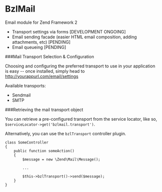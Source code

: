 BzlMail
========

Email module for Zend Framework 2

* Transport settings via forms [DEVELOPMENT ONGOING]
* Email sending facade (easier HTML email composition, adding attachments, etc) [PENDING]
* Email queueing [PENDING]

###Mail Transport Selection & Configuration

Choosing and configuring the preferred transport to use in your application is easy -- once installed, simply head to http://yourappurl.com/email/settings

Available transports:

+ Sendmail
+ SMTP

###Retrieving the mail transport object

You can retrieve a pre-configured transport from the service locator, like so, `$serviceLocator->get('bzlmail.transport')`.

Alternatively, you can use the `bzlTransport` controller plugin.

    class SomeController
    {
        public function someAction()
        {
            $message = new \Zend\Mail\Message();
      
            ...
      
            $this->bzlTransport()->send($message);
        }
    }
